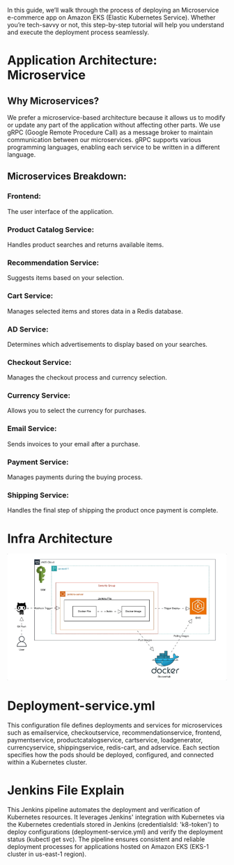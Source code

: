 In this guide, we’ll walk through the process of deploying an Microservice e-commerce app on Amazon EKS (Elastic Kubernetes Service). Whether you’re tech-savvy or not, this step-by-step tutorial will help you understand and execute the deployment process seamlessly.

# Application Architecture: Microservice
## Why Microservices?
We prefer a microservice-based architecture because it allows us to modify or update any part of the application without affecting other parts.
We use gRPC (Google Remote Procedure Call) as a message broker to maintain communication between our microservices. gRPC supports various programming languages, enabling each service to be written in a different language.

## Microservices Breakdown:
### Frontend: 
The user interface of the application.
### Product Catalog Service: 
Handles product searches and returns available items.
### Recommendation Service: 
Suggests items based on your selection.
### Cart Service: 
Manages selected items and stores data in a Redis database.
### AD Service: 
Determines which advertisements to display based on your searches.
### Checkout Service: 
Manages the checkout process and currency selection.
### Currency Service: 
Allows you to select the currency for purchases.
### Email Service: 
Sends invoices to your email after a purchase.
### Payment Service: 
Manages payments during the buying process.
### Shipping Service: 
Handles the final step of shipping the product once payment is complete.

# Infra Architecture
![gif](infra/ArchitectureDiagram.gif)

# Deployment-service.yml

This configuration file defines deployments and services for microservices such as emailservice, checkoutservice, recommendationservice, frontend, paymentservice, productcatalogservice, cartservice, loadgenerator, currencyservice, shippingservice, redis-cart, and adservice. Each section specifies how the pods should be deployed, configured, and connected within a Kubernetes cluster.

# Jenkins File Explain

This Jenkins pipeline automates the deployment and verification of Kubernetes resources. It leverages Jenkins' integration with Kubernetes via the Kubernetes credentials stored in Jenkins (credentialsId: 'k8-token') to deploy configurations (deployment-service.yml) and verify the deployment status (kubectl get svc). The pipeline ensures consistent and reliable deployment processes for applications hosted on Amazon EKS (EKS-1 cluster in us-east-1 region).
